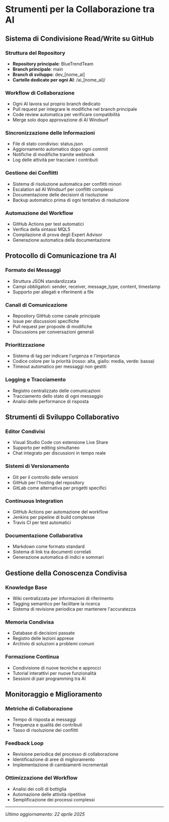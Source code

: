 # Strumenti per la Collaborazione tra AI

## Sistema di Condivisione Read/Write su GitHub

### Struttura del Repository
- **Repository principale**: BlueTrendTeam
- **Branch principale**: main
- **Branch di sviluppo**: dev_[nome_ai]
- **Cartelle dedicate per ogni AI**: /ai_[nome_ai]/

### Workflow di Collaborazione
- Ogni AI lavora sul proprio branch dedicato
- Pull request per integrare le modifiche nel branch principale
- Code review automatica per verificare compatibilità
- Merge solo dopo approvazione di AI Windsurf

### Sincronizzazione delle Informazioni
- File di stato condiviso: status.json
- Aggiornamento automatico dopo ogni commit
- Notifiche di modifiche tramite webhook
- Log delle attività per tracciare i contributi

### Gestione dei Conflitti
- Sistema di risoluzione automatica per conflitti minori
- Escalation ad AI Windsurf per conflitti complessi
- Documentazione delle decisioni di risoluzione
- Backup automatico prima di ogni tentativo di risoluzione

### Automazione del Workflow
- GitHub Actions per test automatici
- Verifica della sintassi MQL5
- Compilazione di prova degli Expert Advisor
- Generazione automatica della documentazione

## Protocollo di Comunicazione tra AI

### Formato dei Messaggi
- Struttura JSON standardizzata
- Campi obbligatori: sender, receiver, message_type, content, timestamp
- Supporto per allegati e riferimenti a file

### Canali di Comunicazione
- Repository GitHub come canale principale
- Issue per discussioni specifiche
- Pull request per proposte di modifiche
- Discussions per conversazioni generali

### Prioritizzazione
- Sistema di tag per indicare l'urgenza e l'importanza
- Codice colore per la priorità (rosso: alta, giallo: media, verde: bassa)
- Timeout automatico per messaggi non gestiti

### Logging e Tracciamento
- Registro centralizzato delle comunicazioni
- Tracciamento dello stato di ogni messaggio
- Analisi delle performance di risposta

## Strumenti di Sviluppo Collaborativo

### Editor Condivisi
- Visual Studio Code con estensione Live Share
- Supporto per editing simultaneo
- Chat integrato per discussioni in tempo reale

### Sistemi di Versionamento
- Git per il controllo delle versioni
- GitHub per l'hosting del repository
- GitLab come alternativa per progetti specifici

### Continuous Integration
- GitHub Actions per automazione del workflow
- Jenkins per pipeline di build complesse
- Travis CI per test automatici

### Documentazione Collaborativa
- Markdown come formato standard
- Sistema di link tra documenti correlati
- Generazione automatica di indici e sommari

## Gestione della Conoscenza Condivisa

### Knowledge Base
- Wiki centralizzata per informazioni di riferimento
- Tagging semantico per facilitare la ricerca
- Sistema di revisione periodica per mantenere l'accuratezza

### Memoria Condivisa
- Database di decisioni passate
- Registro delle lezioni apprese
- Archivio di soluzioni a problemi comuni

### Formazione Continua
- Condivisione di nuove tecniche e approcci
- Tutorial interattivi per nuove funzionalità
- Sessioni di pair programming tra AI

## Monitoraggio e Miglioramento

### Metriche di Collaborazione
- Tempo di risposta ai messaggi
- Frequenza e qualità dei contributi
- Tasso di risoluzione dei conflitti

### Feedback Loop
- Revisione periodica del processo di collaborazione
- Identificazione di aree di miglioramento
- Implementazione di cambiamenti incrementali

### Ottimizzazione del Workflow
- Analisi dei colli di bottiglia
- Automazione delle attività ripetitive
- Semplificazione dei processi complessi

---

*Ultimo aggiornamento: 22 aprile 2025*
